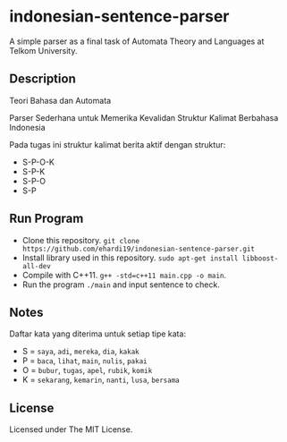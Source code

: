 # indonesian-sentence-parser
A simple parser as a final task of Automata Theory and Languages at Telkom University.

## Description
Teori Bahasa dan Automata

Parser Sederhana untuk Memerika Kevalidan Struktur Kalimat Berbahasa Indonesia

Pada tugas ini struktur kalimat berita aktif dengan struktur:
* S-P-O-K
* S-P-K
* S-P-O
* S-P

## Run Program
- Clone this repository. `git clone https://github.com/ehardi19/indonesian-sentence-parser.git`
- Install library used in this repository. `sudo apt-get install libboost-all-dev`
- Compile with C++11. `g++ -std=c++11 main.cpp -o main`.
- Run the program `./main` and input sentence to check.

## Notes
Daftar kata yang diterima untuk setiap tipe kata:
* S = `saya`, `adi`, `mereka`, `dia`, `kakak`
* P = `baca`, `lihat`, `main`, `nulis`, `pakai`
* O = `bubur`, `tugas`, `apel`, `rubik`, `komik`
* K = `sekarang`, `kemarin`, `nanti`, `lusa`, `bersama`

## License
Licensed under The MIT License.
